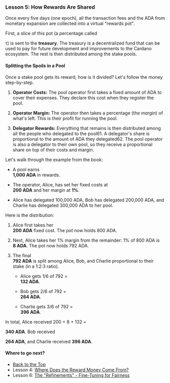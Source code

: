 ### Lesson 5: How Rewards Are Shared

Once every five days (one epoch), all the transaction fees and the ADA from monetary expansion are collected into a virtual "rewards pot".

First, a slice of this pot (a percentage called

τ) is sent to the **treasury**. The treasury is a decentralized fund that can be used to pay for future development and improvements to the Cardano ecosystem. The rest is then distributed among the stake pools.

#### **Splitting the Spoils in a Pool**

Once a stake pool gets its reward, how is it divided? Let's follow the money step-by-step.

1. **Operator Costs:** The pool operator first takes a fixed amount of ADA to cover their expenses. They declare this cost when they register the pool.

2. **Operator Margin:** The operator then takes a percentage (the *margin*) of what's left. This is their profit for running the pool.

3. **Delegator Rewards:** Everything that remains is then distributed among all the people who delegated to the pool61. A delegator's share is proportional to the amount of ADA they delegated62. The pool operator is also a delegator to their own pool, so they receive a proportional share on top of their costs and margin.

Let's walk through the example from the book:

* A pool earns  
  **1,000 ADA** in rewards.

* The operator, Alice, has set her fixed costs at  
  **200 ADA** and her margin at **1%**.

* Alice has delegated 100,000 ADA, Bob has delegated 200,000 ADA, and Charlie has delegated 300,000 ADA to her pool.

Here is the distribution:

1. Alice first takes her  
   **200 ADA** fixed cost. The pot now holds 800 ADA.

2. Next, Alice takes her 1% margin from the remainder: 1% of 800 ADA is  
   **8 ADA**. The pot now holds 792 ADA.

3. The final  
   **792 ADA** is split among Alice, Bob, and Charlie proportional to their stake (in a 1:2:3 ratio).

   * Alice gets 1/6 of 792 \=  
     **132 ADA**.

   * Bob gets 2/6 of 792 \=  
     **264 ADA**.

   * Charlie gets 3/6 of 792 \=  
     **396 ADA**.

In total, Alice received 200 \+ 8 \+ 132 \=

**340 ADA**. Bob received

**264 ADA**, and Charlie received **396 ADA**.

#### **Where to go next?**

* [Back to the Top](Incentives.md)
* Lesson 4: [Where Does the Reward Money Come From?](lesson-4.md)
* Lesson 6: [The "Refinements" \- Fine-Tuning for Fairness](lesson-6.md)
